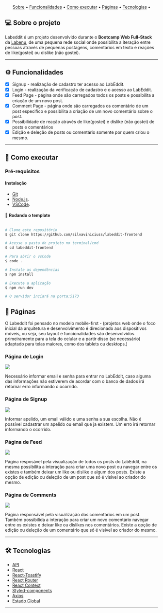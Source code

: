 
<p align="center">
 <a href="#-sobre-o-projeto">Sobre</a> •
 <a href="#-funcionalidades">Funcionalidades</a> •
 <a href="#-como-executar">Como executar</a> • 
 <a href="#-paginas">Páginas</a> • 
 <a href="#-tecnologias">Tecnologias</a> • 
</p>

## 💻 Sobre o projeto 

Labeddit é um projeto desenvolvido durante o **Bootcamp Web Full-Stack** da [Labenu](https://www.labenu.com.br/), de uma pequena rede social onde possibilita a iteração entre pessoas através de pequenas postagens, comentários em texto e reações de like(gostei) ou dislike (não gostei).

---

## ⚙️ Funcionalidades

  - [x] Signup - realização de cadastro ter acesso ao LabEddit.
  - [x] Login - realização da verificação de cadastro e o acesso ao LabEddit.
  - [x] Feed Page - página onde são carregados todos os posts e possibilita a criação de um novo post.
  - [x] Comment Page - página onde são carregados os comentário de um post especifico e possibilita a criação de um novo comentário sobre o post.
  - [x] Possibilidade de reação através de like(gostei) e dislike (não gostei) de posts e comentários
  - [x] Edição e deleção de posts ou comentário somente por quem criou o mesmo.

---

## 🚀 Como executar

### Pré-requisitos

#### Instalação
- [Git](https://git-scm.com) 
- [Node.js](https://nodejs.org/en/).
- [VSCode](https://code.visualstudio.com/).

#### 🎲 Rodando o template

```bash

# Clone este repositório
$ git clone https://github.com/silvaviniciuss/labeddit-frontend

# Acesse a pasta do projeto no terminal/cmd
$ cd labeddit-frontend

# Para abrir o vsCode
$ code .

# Instale as dependências
$ npm install

# Execute a aplicação
$ npm run dev

# O servidor inciará na porta:5173 

```

## 📄 Páginas


O Labeddit foi pensado no modelo mobile-first - (projetos web onde o foco inicial da arquitetura e desenvolvimento é direcionado aos dispositivos móveis, ou seja, seu layout e funcionalidades são desenvolvidos primeiramente para a tela do celular e a partir disso (se necessário) adaptado para telas maiores, como dos tablets ou desktops.)

### Página de Login

<img src="./src/assets/image/login.png">

Necessário informar email e senha para entrar no LabEddit, caso alguma das informações não estiverem de acordar com o banco de dados irá retornar erro informando o ocorrido.

### Página de Signup

<img src="./src/assets/image/signup.png">

Informar apelido, um email válido e uma senha a sua escolha.
Não é possível cadastrar um apelido ou email que ja existem. Um erro irá retornar informando o ocorrido.

### Página de Feed

<img src="./src/assets/image/feed.png">

Página resposável pela visualização de todos os posts do LabEddit, na mesma possibilita a interação para criar uma novo post ou navegar entre os existes e também deixar um like ou dislike e algum dos posts.
Existe a opção de edição ou deleção de um post que só é visivel ao criador do mesmo.

### Página de Comments
<img src="./src/assets/image/comments.png">

Página responsável pela visualização dos comentários em um post. Também possibilida a interação para criar um novo comentário navegar entre os existes e deixar like ou dislikes nos comentários.
Existe a opção de edição ou deleção de um comentário que só é visivel ao criador do mesmo.

---

## 🛠 Tecnologias

- [API](https://developer.mozilla.org/pt-BR/docs/Learn/JavaScript/Client-side_web_APIs/Introduction)   
- [React](https://react.dev/)
- [React-Toastify](https://medium.com/@kimuradev/react-toastify-78f394cda71e)
- [React Router](https://reactrouter.com/en/main)
- [React Context](https://legacy.reactjs.org/docs/context.html)
- [Styled-components](https://styled-components.com/)
- [Axios](https://axios-http.com/ptbr/docs/intro)
- [Estado Global](https://coderpad.io/blog/development/global-state-management-react/)

---
